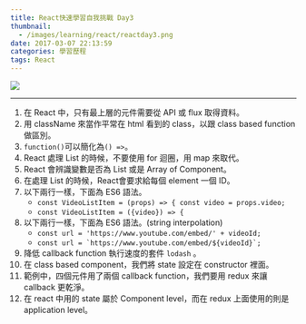 ```yaml
---
title: React快速學習自我挑戰 Day3
thumbnail:
  - /images/learning/react/reactday3.png
date: 2017-03-07 22:13:59
categories: 學習歷程
tags: React
---
```

<img src="/images/learning/react/reactday3.png">

***
1. 在 React 中，只有最上層的元件需要從 API 或 flux 取得資料。
2. 用 className 來當作平常在 html 看到的 class，以跟 class based function 做區別。
3. `function()`可以簡化為`() =>`。
4. React 處理 List 的時候，不要使用 for 迴圈，用 map 來取代。
5. React 會辨識變數是否為 List 或是 Array of Component。
6. 在處理 List 的時候，React會要求給每個 element 一個 ID。
7. 以下兩行一樣，下面為 ES6 語法。
    - `const VideoListItem = (props) => { const video = props.video;`
    - `const VideoListItem = ({video}) => {`
8. 以下兩行一樣，下面為 ES6 語法。(string interpolation)
    - `const url = 'https://www.youtube.com/embed/' + videoId;`
    - ```const url = `https://www.youtube.com/embed/${videoId}`;```
9. 降低 callback function 執行速度的套件 `lodash` 。
10. 在 class based component，我們將 state 設定在 constructor 裡面。
11. 範例中，四個元件用了兩個 callback function，我們要用 redux 來讓 callback 更乾淨。
12. 在 react 中用的 state 屬於 Component level，而在 redux 上面使用的則是 application level。
